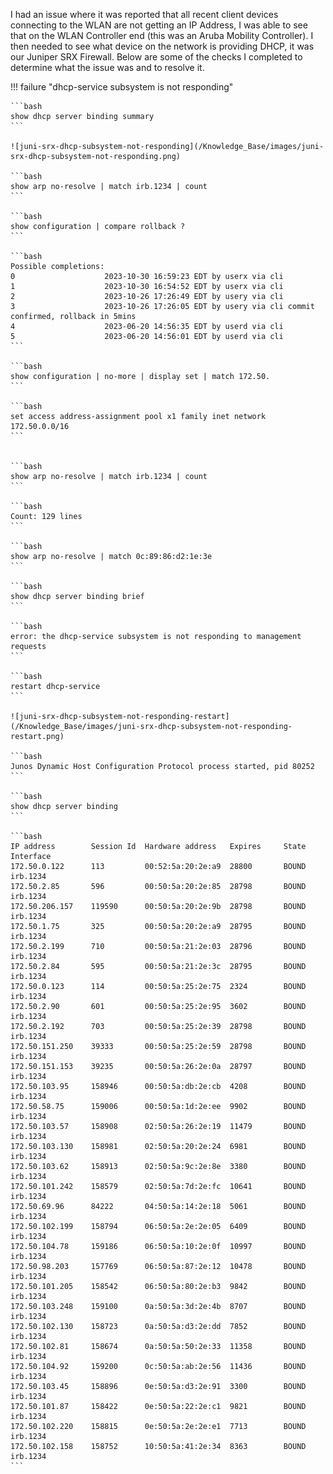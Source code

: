 I had an issue where it was reported that all recent client devices connecting to the WLAN are not getting an IP Address, I was able to see that on the WLAN Controller end (this was an Aruba Mobility Controller). I then needed to see what device on the network is providing DHCP, it was our Juniper SRX Firewall. Below are some of the checks I completed to determine what the issue was and to resolve it.

!!! failure "dhcp-service subsystem is not responding"


    ```bash
    show dhcp server binding summary
    ```

    ![juni-srx-dhcp-subsystem-not-responding](/Knowledge_Base/images/juni-srx-dhcp-subsystem-not-responding.png)

    ```bash
    show arp no-resolve | match irb.1234 | count
    ```

    ```bash
    show configuration | compare rollback ?
    ```

    ```bash
    Possible completions:
    0                    2023-10-30 16:59:23 EDT by userx via cli
    1                    2023-10-30 16:54:52 EDT by userx via cli
    2                    2023-10-26 17:26:49 EDT by usery via cli
    3                    2023-10-26 17:26:05 EDT by usery via cli commit confirmed, rollback in 5mins
    4                    2023-06-20 14:56:35 EDT by userd via cli
    5                    2023-06-20 14:56:01 EDT by userd via cli
    ```

    ```bash
    show configuration | no-more | display set | match 172.50.
    ```

    ```bash
    set access address-assignment pool x1 family inet network 172.50.0.0/16
    ```


    ```bash
    show arp no-resolve | match irb.1234 | count
    ```
    
    ```bash
    Count: 129 lines
    ```

    ```bash
    show arp no-resolve | match 0c:89:86:d2:1e:3e
    ```

    ```bash
    show dhcp server binding brief
    ```

    ```bash
    error: the dhcp-service subsystem is not responding to management requests
    ```
    
    ```bash
    restart dhcp-service
    ```

    ![juni-srx-dhcp-subsystem-not-responding-restart](/Knowledge_Base/images/juni-srx-dhcp-subsystem-not-responding-restart.png)

    ```bash
    Junos Dynamic Host Configuration Protocol process started, pid 80252
    ```

    ```bash
    show dhcp server binding
    ```

    ```bash
    IP address        Session Id  Hardware address   Expires     State      Interface
    172.50.0.122      113         00:52:5a:20:2e:a9  28800       BOUND      irb.1234
    172.50.2.85       596         00:50:5a:20:2e:85  28798       BOUND      irb.1234
    172.50.206.157    119590      00:50:5a:20:2e:9b  28798       BOUND      irb.1234
    172.50.1.75       325         00:50:5a:20:2e:a9  28795       BOUND      irb.1234
    172.50.2.199      710         00:50:5a:21:2e:03  28796       BOUND      irb.1234
    172.50.2.84       595         00:50:5a:21:2e:3c  28795       BOUND      irb.1234
    172.50.0.123      114         00:50:5a:25:2e:75  2324        BOUND      irb.1234
    172.50.2.90       601         00:50:5a:25:2e:95  3602        BOUND      irb.1234
    172.50.2.192      703         00:50:5a:25:2e:39  28798       BOUND      irb.1234
    172.50.151.250    39333       00:50:5a:25:2e:59  28798       BOUND      irb.1234
    172.50.151.153    39235       00:50:5a:26:2e:0a  28797       BOUND      irb.1234
    172.50.103.95     158946      00:50:5a:db:2e:cb  4208        BOUND      irb.1234
    172.50.58.75      159006      00:50:5a:1d:2e:ee  9902        BOUND      irb.1234
    172.50.103.57     158908      02:50:5a:26:2e:19  11479       BOUND      irb.1234
    172.50.103.130    158981      02:50:5a:20:2e:24  6981        BOUND      irb.1234
    172.50.103.62     158913      02:50:5a:9c:2e:8e  3380        BOUND      irb.1234
    172.50.101.242    158579      02:50:5a:7d:2e:fc  10641       BOUND      irb.1234
    172.50.69.96      84222       04:50:5a:14:2e:18  5061        BOUND      irb.1234
    172.50.102.199    158794      06:50:5a:2e:2e:05  6409        BOUND      irb.1234
    172.50.104.78     159186      06:50:5a:10:2e:0f  10997       BOUND      irb.1234
    172.50.98.203     157769      06:50:5a:87:2e:12  10478       BOUND      irb.1234
    172.50.101.205    158542      06:50:5a:80:2e:b3  9842        BOUND      irb.1234
    172.50.103.248    159100      0a:50:5a:3d:2e:4b  8707        BOUND      irb.1234
    172.50.102.130    158723      0a:50:5a:d3:2e:dd  7852        BOUND      irb.1234
    172.50.102.81     158674      0a:50:5a:50:2e:33  11358       BOUND      irb.1234
    172.50.104.92     159200      0c:50:5a:ab:2e:56  11436       BOUND      irb.1234
    172.50.103.45     158896      0e:50:5a:d3:2e:91  3300        BOUND      irb.1234
    172.50.101.87     158422      0e:50:5a:22:2e:c1  9821        BOUND      irb.1234
    172.50.102.220    158815      0e:50:5a:2e:2e:e1  7713        BOUND      irb.1234
    172.50.102.158    158752      10:50:5a:41:2e:34  8363        BOUND      irb.1234
    ```

